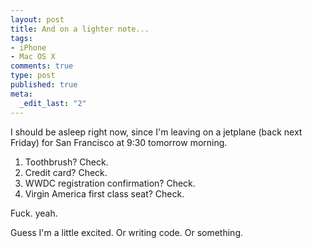 ```yaml
--- 
layout: post
title: And on a lighter note...
tags: 
- iPhone
- Mac OS X
comments: true
type: post
published: true
meta: 
  _edit_last: "2"
---
```

I should be asleep right now, since I'm leaving on a jetplane (back next Friday) for San Francisco at 9:30 tomorrow morning.

<ol>
	<li>Toothbrush? Check.</li>
	<li>Credit card? Check.</li>
	<li>WWDC registration confirmation? Check.</li>
	<li>Virgin America first class seat? Check.</li>
</ol>

Fuck. yeah.

Guess I'm a little excited. Or writing code. Or something.
